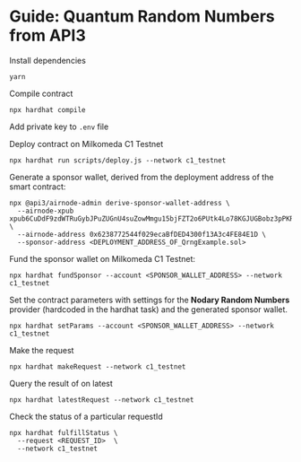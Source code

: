 # Guide: Quantum Random Numbers from API3

Install dependencies

```
yarn
```

Compile contract

```
npx hardhat compile
```

Add private key to `.env` file


Deploy contract on Milkomeda C1 Testnet

```
npx hardhat run scripts/deploy.js --network c1_testnet
```

Generate a sponsor wallet, derived from the deployment address of the smart contract:

```shell
npx @api3/airnode-admin derive-sponsor-wallet-address \
  --airnode-xpub xpub6CuDdF9zdWTRuGybJPuZUGnU4suZowMmgu15bjFZT2o6PUtk4Lo78KGJUGBobz3pPKRaN9sLxzj21CMe6StP3zUsd8tWEJPgZBesYBMY7Wo \
  --airnode-address 0x6238772544f029ecaBfDED4300f13A3c4FE84E1D \
  --sponsor-address <DEPLOYMENT_ADDRESS_OF_QrngExample.sol>
```

Fund the sponsor wallet on Milkomeda C1 Testnet:

```
npx hardhat fundSponsor --account <SPONSOR_WALLET_ADDRESS> --network c1_testnet
```

Set the contract parameters with settings for the **Nodary Random Numbers** provider (hardcoded in the hardhat task) and the generated sponsor wallet.

```
npx hardhat setParams --account <SPONSOR_WALLET_ADDRESS> --network c1_testnet
```

Make the request

```
npx hardhat makeRequest --network c1_testnet
```

Query the result of on latest

```
npx hardhat latestRequest --network c1_testnet
```

Check the status of a particular requestId

```
npx hardhat fulfillStatus \
  --request <REQUEST_ID>  \
  --network c1_testnet
```
